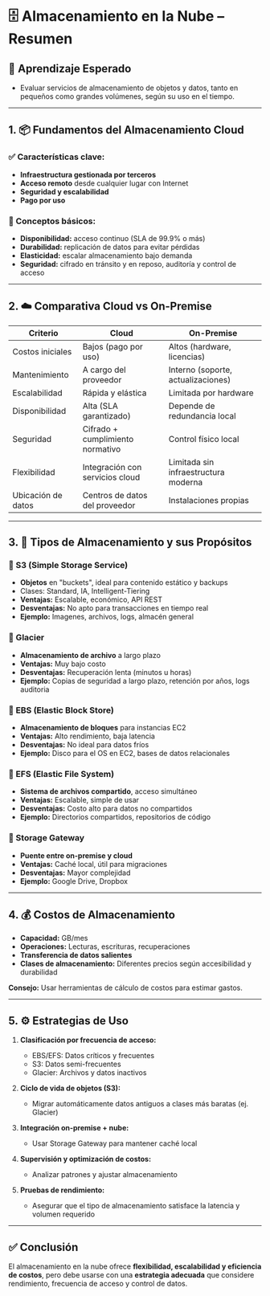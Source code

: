 # 🗄️ Almacenamiento en la Nube – Resumen

## 🎯 Aprendizaje Esperado
- Evaluar servicios de almacenamiento de objetos y datos, tanto en pequeños como grandes volúmenes, según su uso en el tiempo.

---

## 1. 📦 Fundamentos del Almacenamiento Cloud

### ✅ Características clave:
- **Infraestructura gestionada por terceros**
- **Acceso remoto** desde cualquier lugar con Internet
- **Seguridad y escalabilidad**
- **Pago por uso**

### 📘 Conceptos básicos:
- **Disponibilidad:** acceso continuo (SLA de 99.9% o más)
- **Durabilidad:** replicación de datos para evitar pérdidas
- **Elasticidad:** escalar almacenamiento bajo demanda
- **Seguridad:** cifrado en tránsito y en reposo, auditoría y control de acceso

---

## 2. ☁️ Comparativa Cloud vs On-Premise

| Criterio          | Cloud                            | On-Premise                           |
|-------------------|----------------------------------|--------------------------------------|
| Costos iniciales  | Bajos (pago por uso)             | Altos (hardware, licencias)          |
| Mantenimiento     | A cargo del proveedor            | Interno (soporte, actualizaciones)   |
| Escalabilidad     | Rápida y elástica                | Limitada por hardware                |
| Disponibilidad    | Alta (SLA garantizado)           | Depende de redundancia local         |
| Seguridad         | Cifrado + cumplimiento normativo | Control físico local                 |
| Flexibilidad      | Integración con servicios cloud  | Limitada sin infraestructura moderna |
| Ubicación de datos| Centros de datos del proveedor   | Instalaciones propias                |

---

## 3. 🧰 Tipos de Almacenamiento y sus Propósitos

### 🔹 S3 (Simple Storage Service)
- **Objetos** en "buckets", ideal para contenido estático y backups
- Clases: Standard, IA, Intelligent-Tiering
- **Ventajas:** Escalable, económico, API REST
- **Desventajas:** No apto para transacciones en tiempo real
- **Ejemplo:** Imagenes, archivos, logs, almacén general

### 🔹 Glacier
- **Almacenamiento de archivo** a largo plazo
- **Ventajas:** Muy bajo costo
- **Desventajas:** Recuperación lenta (minutos u horas)
- **Ejemplo:** Copias de seguridad a largo plazo, retención por años, logs auditoria

### 🔹 EBS (Elastic Block Store)
- **Almacenamiento de bloques** para instancias EC2
- **Ventajas:** Alto rendimiento, baja latencia
- **Desventajas:** No ideal para datos fríos
- **Ejemplo:** Disco para el OS en EC2, bases de datos relacionales

### 🔹 EFS (Elastic File System)
- **Sistema de archivos compartido**, acceso simultáneo
- **Ventajas:** Escalable, simple de usar
- **Desventajas:** Costo alto para datos no compartidos
- **Ejemplo:** Directorios compartidos, repositorios de código

### 🔹 Storage Gateway
- **Puente entre on-premise y cloud**
- **Ventajas:** Caché local, útil para migraciones
- **Desventajas:** Mayor complejidad
- **Ejemplo:** Google Drive, Dropbox

---

## 4. 💰 Costos de Almacenamiento

- **Capacidad:** GB/mes
- **Operaciones:** Lecturas, escrituras, recuperaciones
- **Transferencia de datos salientes**
- **Clases de almacenamiento:** Diferentes precios según accesibilidad y durabilidad

**Consejo:** Usar herramientas de cálculo de costos para estimar gastos.

---

## 5. ⚙️ Estrategias de Uso

1. **Clasificación por frecuencia de acceso:**
   - EBS/EFS: Datos críticos y frecuentes
   - S3: Datos semi-frecuentes
   - Glacier: Archivos y datos inactivos

2. **Ciclo de vida de objetos (S3):**
   - Migrar automáticamente datos antiguos a clases más baratas (ej. Glacier)

3. **Integración on-premise + nube:**
   - Usar Storage Gateway para mantener caché local

4. **Supervisión y optimización de costos:**
   - Analizar patrones y ajustar almacenamiento

5. **Pruebas de rendimiento:**
   - Asegurar que el tipo de almacenamiento satisface la latencia y volumen requerido

---

## ✅ Conclusión

El almacenamiento en la nube ofrece **flexibilidad, escalabilidad y eficiencia de costos**, pero debe usarse con una **estrategia adecuada** que considere rendimiento, frecuencia de acceso y control de datos.

